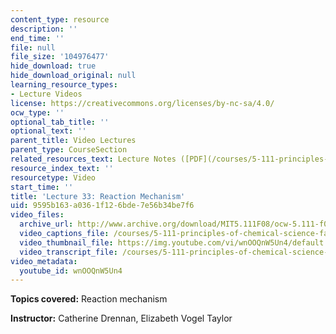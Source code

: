 ```yaml
---
content_type: resource
description: ''
end_time: ''
file: null
file_size: '104976477'
hide_download: true
hide_download_original: null
learning_resource_types:
- Lecture Videos
license: https://creativecommons.org/licenses/by-nc-sa/4.0/
ocw_type: ''
optional_tab_title: ''
optional_text: ''
parent_title: Video Lectures
parent_type: CourseSection
related_resources_text: Lecture Notes ([PDF](/courses/5-111-principles-of-chemical-science-fall-2008/resources/lecnotes33))
resource_index_text: ''
resourcetype: Video
start_time: ''
title: 'Lecture 33: Reaction Mechanism'
uid: 9595b163-a036-1f12-6bde-7e56b34be7f6
video_files:
  archive_url: http://www.archive.org/download/MIT5.111F08/ocw-5.111-f08-lec33_300k.mp4
  video_captions_file: /courses/5-111-principles-of-chemical-science-fall-2008/3f738f4c5ae054ab9b5b2ed89e47f98a_wnOOQnW5Un4.vtt
  video_thumbnail_file: https://img.youtube.com/vi/wnOOQnW5Un4/default.jpg
  video_transcript_file: /courses/5-111-principles-of-chemical-science-fall-2008/ad32f13d31df7a7304b803cdd98289c4_wnOOQnW5Un4.pdf
video_metadata:
  youtube_id: wnOOQnW5Un4
---
```


**Topics covered:** Reaction mechanism

**Instructor:** Catherine Drennan, Elizabeth Vogel Taylor

